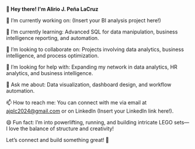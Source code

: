 **👋 Hey there! I'm Alirio J. Peña LaCruz**

🔭 I’m currently working on: (Insert your BI analysis project here!)

🌱 I’m currently learning: Advanced SQL for data manipulation, business intelligence reporting, and automation.

👯 I’m looking to collaborate on: Projects involving data analytics, business intelligence, and process optimization.

🤔 I’m looking for help with: Expanding my network in data analytics, HR analytics, and business intelligence.

💬 Ask me about: Data visualization, dashboard design, and workflow automation.

📫 How to reach me: You can connect with me via email at ajplc2024@gmail.com or on LinkedIn (Insert your LinkedIn link here!).

😄 Fun fact: I’m into powerlifting, running, and building intricate LEGO sets—I love the balance of structure and creativity!

Let’s connect and build something great! 🚀
